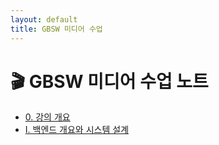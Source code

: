 ```yaml
---
layout: default
title: GBSW 미디어 수업
---
```


# 🎬 GBSW 미디어 수업 노트

- [0. 강의 개요 ](0.%20강의%20개요.md미디어의_이해.md)
- [Ⅰ. 백엔드 개요와 시스템 설계](Ⅰ.%20백엔드%20개요와%20시스템%20설계.md)
